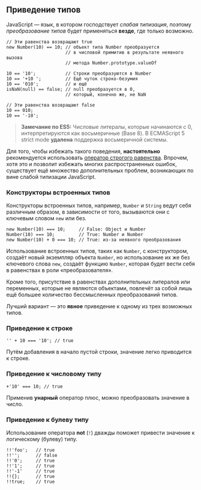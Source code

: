 ## Приведение типов

JavaScript — язык, в котором господствует *слабая типизация*, поэтому *преобразование типов* будет применяться **везде**, где только возможно.

    // Эти равенства возвращают true
    new Number(10) == 10; // объект типа Number преобразуется
                          // в числовой примитив в результате неявного вызова
                          // метода Number.prototype.valueOf

    10 == '10';           // Строки преобразуются в Number
    10 == '+10 ';         // Ещё чуток строко-безумия
    10 == '010';          // и ещё
    isNaN(null) == false; // null преобразуется в 0,
                          // который, конечно же, не NaN

    // Эти равенства возвращают false
    10 == 010;
    10 == '-10';

> **Замечание по ES5:** Числовые литералы, которые начинаются с 0, интерпретируются как восьмеричные (Base 8). В ECMAScript 5 strict mode **удалена** поддержка восьмеричной системы.

Для того, чтобы избежать такого поведения, **настоятельно** рекомендуется использовать [оператор строгого равенства](#types.equality). Впрочем, хотя это и позволит избежать многих распространенных ошибок, существует ещё множество дополнительных проблем, возникающих по вине слабой типизации JavaScript.

### Конструкторы встроенных типов

Конструкторы встроенных типов, например, `Number` и `String` ведут себя различным образом, в зависимости от того, вызываются они с ключевым словом `new` или без.

    new Number(10) === 10;     // False: Object и Number
    Number(10) === 10;         // True: Number и Number
    new Number(10) + 0 === 10; // True: из-за неявного преобразования

Использование встроенных типов, таких как `Number`, с конструктором, создаёт новый экземпляр объекта `Number`, но использование их же без ключевого слова `new`, создаёт функцию `Number`, которая будет вести себя в равенствах в роли «преобразователя».

Кроме того, присутствие в равенствах дополнительных литералов или переменных, которые не являются объектами, повлечёт за собой лишь ещё большее количество бессмысленных преобразований типов.

Лучший вариант — это **явное** приведение к одному из трех возможных типов.

### Приведение к строке

    '' + 10 === '10'; // true

Путём добавления в начало пустой строки, значение легко приводится к строке.

### Приведение к числовому типу

    +'10' === 10; // true

Применив **унарный** оператор плюс, можно преобразовать значение в число.

### Приведение к булеву типу

Использование оператора **not** (`!`) дважды поможет привести значение к логическому (булеву) типу.

    !!'foo';   // true
    !!'';      // false
    !!'0';     // true
    !!'1';     // true
    !!'-1'     // true
    !!{};      // true
    !!true;    // true

